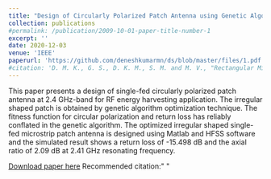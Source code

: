 ```yaml
---
title: "Design of Circularly Polarized Patch Antenna using Genetic Algorithm for Energy Harvesting"
collection: publications
#permalink: /publication/2009-10-01-paper-title-number-1
excerpt: ''
date: 2020-12-03
venue: 'IEEE'
paperurl: 'https://github.com/deneshkumarmn/ds/blob/master/files/1.pdf'
#citation: 'D. M. K., G. S., D. K. M., S. M. and M. V., "Rectangular Microstrip Patch Antenna Miniaturization using improvised Genetic Algorithm," 2020 4th International Conference on Trends in Electronics and Informatics (ICOEI)(48184), Tirunelveli, India, 2020, pp. 894-898, doi: 10.1109/ICOEI48184.2020.9142912.'
---
```

This paper presents a design of single-fed circularly polarized patch antenna at 2.4 GHz-band for RF energy harvesting application. The irregular shaped patch is obtained by genetic algorithm optimization technique. The fitness function for circular polarization and return loss has reliably conflated in the genetic algorithm. The optimized irregular shaped single-fed microstrip patch antenna is designed using Matlab and HFSS software and the simulated result shows a return loss of -15.498 dB and the axial ratio of 2.09 dB at 2.41 GHz resonating frequency.

[Download paper here](https://ieeexplore.ieee.org/document/9316105)
Recommended citation:" "
